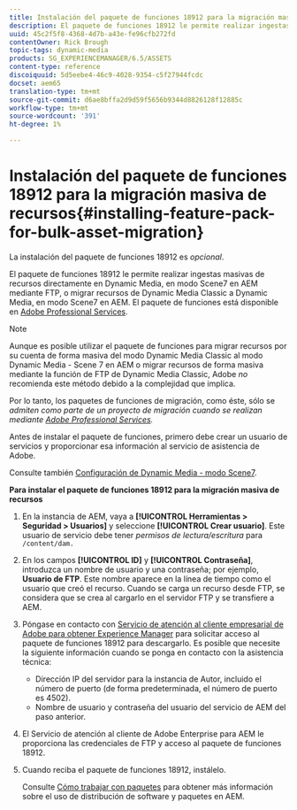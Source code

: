 ```yaml
---
title: Instalación del paquete de funciones 18912 para la migración masiva de recursos
description: El paquete de funciones 18912 le permite realizar ingestas masivas de recursos mediante FTP o migrar recursos de Dynamic Media Classic a Dynamic Media en AEM. Este paquete de funciones opcional está disponible en la compatibilidad con Adobe.
uuid: 45c2f5f8-4368-4d7b-a43e-fe96cfb272fd
contentOwner: Rick Brough
topic-tags: dynamic-media
products: SG_EXPERIENCEMANAGER/6.5/ASSETS
content-type: reference
discoiquuid: 5d5eebe4-46c9-4028-9354-c5f27944fcdc
docset: aem65
translation-type: tm+mt
source-git-commit: d6ae8bffa2d9d59f5656b9344d8826128f12885c
workflow-type: tm+mt
source-wordcount: '391'
ht-degree: 1%

---
```



# Instalación del paquete de funciones 18912 para la migración masiva de recursos{#installing-feature-pack-for-bulk-asset-migration}

La instalación del paquete de funciones 18912 es *opcional*.

El paquete de funciones 18912 le permite realizar ingestas masivas de recursos directamente en Dynamic Media, en modo Scene7 en AEM mediante FTP, o migrar recursos de Dynamic Media Classic a Dynamic Media, en modo Scene7 en AEM. El paquete de funciones está disponible en [Adobe Professional Services](https://www.adobe.com/experience-cloud/consulting-services.html).

>[!NOTE]
>
>Aunque es posible utilizar el paquete de funciones para migrar recursos por su cuenta de forma masiva del modo Dynamic Media Classic al modo Dynamic Media - Scene 7 en AEM o migrar recursos de forma masiva mediante la función de FTP de Dynamic Media Classic, Adobe *no* recomienda este método debido a la complejidad que implica.
>
>Por lo tanto, los paquetes de funciones de migración, como éste, sólo se *admiten como parte de un proyecto de migración cuando se realizan mediante [Adobe Professional Services](https://www.adobe.com/experience-cloud/consulting-services.html).*

Antes de instalar el paquete de funciones, primero debe crear un usuario de servicios y proporcionar esa información al servicio de asistencia de Adobe.

Consulte también [Configuración de Dynamic Media - modo Scene7](/help/assets/config-dms7.md).

**Para instalar el paquete de funciones 18912 para la migración masiva de recursos**

1. En la instancia de AEM, vaya a **[!UICONTROL Herramientas > Seguridad > Usuarios]** y seleccione **[!UICONTROL Crear usuario]**. Este usuario de servicio debe tener *permisos de lectura/escritura* para `/content/dam.`
1. En los campos **[!UICONTROL ID]** y **[!UICONTROL Contraseña]**, introduzca un nombre de usuario y una contraseña; por ejemplo, **Usuario de FTP**. Este nombre aparece en la línea de tiempo como el usuario que creó el recurso. Cuando se carga un recurso desde FTP, se considera que se crea al cargarlo en el servidor FTP y se transfiere a AEM.
1. Póngase en contacto con [Servicio de atención al cliente empresarial de Adobe para obtener Experience Manager](https://helpx.adobe.com/es/contact/enterprise-support.ec.html) para solicitar acceso al paquete de funciones 18912 para descargarlo. Es posible que necesite la siguiente información cuando se ponga en contacto con la asistencia técnica:

   * Dirección IP del servidor para la instancia de Autor, incluido el número de puerto (de forma predeterminada, el número de puerto es 4502).
   * Nombre de usuario y contraseña del usuario del servicio de AEM del paso anterior.

1. El Servicio de atención al cliente de Adobe Enterprise para AEM le proporciona las credenciales de FTP y acceso al paquete de funciones 18912.
1. Cuando reciba el paquete de funciones 18912, instálelo.

   Consulte [Cómo trabajar con paquetes](/help/sites-administering/package-manager.md) para obtener más información sobre el uso de distribución de software y paquetes en AEM.
